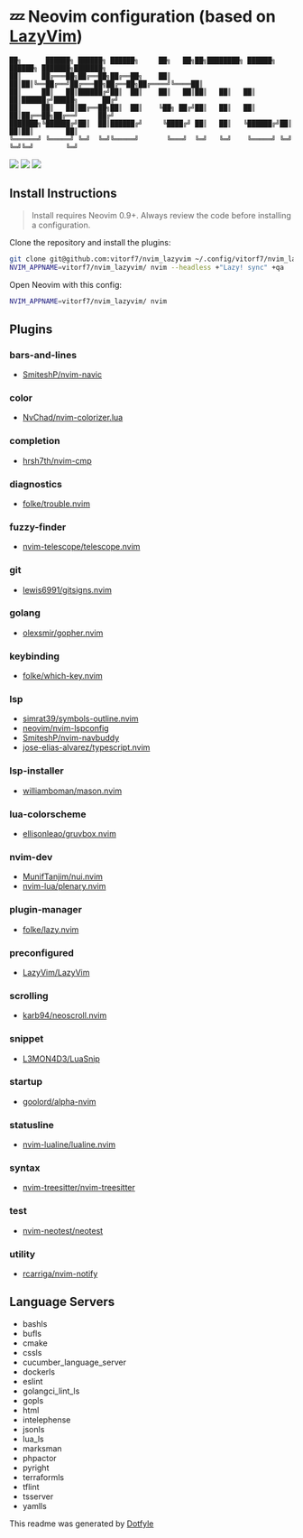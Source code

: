 # 💤 Neovim configuration (based on [LazyVim](https://github.com/LazyVim/LazyVim))

```
██╗      ██████╗ ██████╗ ██████╗     ██╗   ██╗██╗████████╗ ██████╗ ██████╗ ███████╗███████╗
██║     ██╔═══██╗██╔══██╗██╔══██╗    ██║   ██║██║╚══██╔══╝██╔═══██╗██╔══██╗██╔════╝╚════██║
██║     ██║   ██║██████╔╝██║  ██║    ██║   ██║██║   ██║   ██║   ██║██████╔╝█████╗      ██╔╝
██║     ██║   ██║██╔══██╗██║  ██║    ╚██╗ ██╔╝██║   ██║   ██║   ██║██╔══██╗██╔══╝     ██╔╝ 
███████╗╚██████╔╝██║  ██║██████╔╝     ╚████╔╝ ██║   ██║   ╚██████╔╝██║  ██║██║        ██║  
╚══════╝ ╚═════╝ ╚═╝  ╚═╝╚═════╝       ╚═══╝  ╚═╝   ╚═╝    ╚═════╝ ╚═╝  ╚═╝╚═╝        ╚═╝  
```

<a href="https://dotfyle.com/vitorf7/nvimlazyvim"><img src="https://dotfyle.com/vitorf7/nvimlazyvim/badges/plugins?style=flat" /></a>
<a href="https://dotfyle.com/vitorf7/nvimlazyvim"><img src="https://dotfyle.com/vitorf7/nvimlazyvim/badges/leaderkey?style=flat" /></a>
<a href="https://dotfyle.com/vitorf7/nvimlazyvim"><img src="https://dotfyle.com/vitorf7/nvimlazyvim/badges/plugin-manager?style=flat" /></a>


## Install Instructions

 > Install requires Neovim 0.9+. Always review the code before installing a configuration.

Clone the repository and install the plugins:

```sh
git clone git@github.com:vitorf7/nvim_lazyvim ~/.config/vitorf7/nvim_lazyvim
NVIM_APPNAME=vitorf7/nvim_lazyvim/ nvim --headless +"Lazy! sync" +qa
```

Open Neovim with this config:

```sh
NVIM_APPNAME=vitorf7/nvim_lazyvim/ nvim
```

## Plugins

### bars-and-lines

+ [SmiteshP/nvim-navic](https://dotfyle.com/plugins/SmiteshP/nvim-navic)
### color

+ [NvChad/nvim-colorizer.lua](https://dotfyle.com/plugins/NvChad/nvim-colorizer.lua)
### completion

+ [hrsh7th/nvim-cmp](https://dotfyle.com/plugins/hrsh7th/nvim-cmp)
### diagnostics

+ [folke/trouble.nvim](https://dotfyle.com/plugins/folke/trouble.nvim)
### fuzzy-finder

+ [nvim-telescope/telescope.nvim](https://dotfyle.com/plugins/nvim-telescope/telescope.nvim)
### git

+ [lewis6991/gitsigns.nvim](https://dotfyle.com/plugins/lewis6991/gitsigns.nvim)
### golang

+ [olexsmir/gopher.nvim](https://dotfyle.com/plugins/olexsmir/gopher.nvim)
### keybinding

+ [folke/which-key.nvim](https://dotfyle.com/plugins/folke/which-key.nvim)
### lsp

+ [simrat39/symbols-outline.nvim](https://dotfyle.com/plugins/simrat39/symbols-outline.nvim)
+ [neovim/nvim-lspconfig](https://dotfyle.com/plugins/neovim/nvim-lspconfig)
+ [SmiteshP/nvim-navbuddy](https://dotfyle.com/plugins/SmiteshP/nvim-navbuddy)
+ [jose-elias-alvarez/typescript.nvim](https://dotfyle.com/plugins/jose-elias-alvarez/typescript.nvim)
### lsp-installer

+ [williamboman/mason.nvim](https://dotfyle.com/plugins/williamboman/mason.nvim)
### lua-colorscheme

+ [ellisonleao/gruvbox.nvim](https://dotfyle.com/plugins/ellisonleao/gruvbox.nvim)
### nvim-dev

+ [MunifTanjim/nui.nvim](https://dotfyle.com/plugins/MunifTanjim/nui.nvim)
+ [nvim-lua/plenary.nvim](https://dotfyle.com/plugins/nvim-lua/plenary.nvim)
### plugin-manager

+ [folke/lazy.nvim](https://dotfyle.com/plugins/folke/lazy.nvim)
### preconfigured

+ [LazyVim/LazyVim](https://dotfyle.com/plugins/LazyVim/LazyVim)
### scrolling

+ [karb94/neoscroll.nvim](https://dotfyle.com/plugins/karb94/neoscroll.nvim)
### snippet

+ [L3MON4D3/LuaSnip](https://dotfyle.com/plugins/L3MON4D3/LuaSnip)
### startup

+ [goolord/alpha-nvim](https://dotfyle.com/plugins/goolord/alpha-nvim)
### statusline

+ [nvim-lualine/lualine.nvim](https://dotfyle.com/plugins/nvim-lualine/lualine.nvim)
### syntax

+ [nvim-treesitter/nvim-treesitter](https://dotfyle.com/plugins/nvim-treesitter/nvim-treesitter)
### test

+ [nvim-neotest/neotest](https://dotfyle.com/plugins/nvim-neotest/neotest)
### utility

+ [rcarriga/nvim-notify](https://dotfyle.com/plugins/rcarriga/nvim-notify)
## Language Servers

+ bashls
+ bufls
+ cmake
+ cssls
+ cucumber_language_server
+ dockerls
+ eslint
+ golangci_lint_ls
+ gopls
+ html
+ intelephense
+ jsonls
+ lua_ls
+ marksman
+ phpactor
+ pyright
+ terraformls
+ tflint
+ tsserver
+ yamlls


 This readme was generated by [Dotfyle](https://dotfyle.com)
